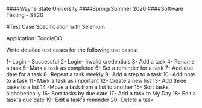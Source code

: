 
####Wayne State University
####Spring/Summer 2020
####Software Testing - SS20

#Test Case Specification with Selenium

Application: ToodleDO


 Write detailed test cases for the following use cases:

1- Login - Successful
2- Login- Invalid credentials
3- Add a task
4- Rename a task
5- Mark a task as completed
6- Set a reminder for a task
7- Add due date for a task
8- Repeat a task weekly
9- Add a step to a task
10- Add note to a task
11- Mark a task as important
12- Create a new list
13- Add three tasks to a list
14 -Move a task from a list to another
15- Sort tasks alphabetically
16- Sort tasks by due date
17- Add a task to My Day
18- Edit a task's due date
19- Edit a task's reminder
20- Delete a task
